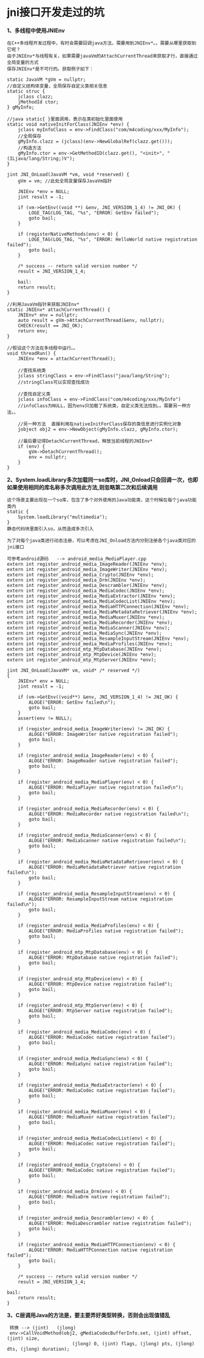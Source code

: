 # jni接口开发走过的坑

**1、多线程中使用JNIEnv**

    在C++多线程开发过程中，有时会需要回调java方法，需要用到JNIEnv*。。需要从哪里获取到它呢？
    由于JNIEnv*与线程有关，如果需要javaVm的AttachCurrentThread来获取才行，直接通过全局变量的方式
    保存JNIEnv*是不可行的。获取例子如下：
    
    static JavaVM *gVm = nullptr;
    //自定义结构体变量，全局保存自定义类相关信息
    static struc {
        jclass clazz;
        jMethodId ctor;
    } gMyInfo;
    
    //java static{ }里面调用，表示在类初始化里面使用
    static void nativeInitForClass(JNIEnv *env) {
        jclass myInfoClass = env->FindClass("com/m4coding/xxx/MyInfo");
        //全局保存
        gMyInfo.clazz = (jclass)(env->NewGlobalRef(clazz.get()));
        //构造方法
        gMyInfo.ctor = env->GetMethodID(clazz.get(), "<init>", "(ILjava/lang/String;)V");
    }
    
    jint JNI_OnLoad(JavaVM *vm, void *reserved) {
        gVm = vm; //此处全局变量保存JavaVm指针
    
        JNIEnv *env = NULL;
        jint result = -1;
    
        if (vm->GetEnv((void **) &env, JNI_VERSION_1_4) != JNI_OK) {
            LOGE_TAG(LOG_TAG, "%s", "ERROR: GetEnv failed");
            goto bail;
        }
    
        if (registerNativeMethods(env) < 0) {
            LOGE_TAG(LOG_TAG, "%s", "ERROR: HelloWorld native registration failed");
            goto bail;
        }
    
        /* success -- return valid version number */
        result = JNI_VERSION_1_4;
    
        bail:
        return result;
    }
    
    //利用JavaVm指针来获取JNIEnv*
    static JNIEnv* attachCurrentThread() {
        JNIEnv* env = nullptr;
        auto result = gVm->AttachCurrentThread(&env, nullptr);
        CHECK(result == JNI_OK);
        return env;
    }
    
    //假设这个方法在多线程中运行。。
    void threadRun() {
        JNIEnv *env = attachCurrentThread();
        
        //查找系统类
        jclass stringClass = env->FindClass("java/lang/String");
        //stringClass可以实现查找成功
        
        //查找自定义类
        jclass infoClass = env->FindClass("com/m4coding/xxx/MyInfo")
        //infoClass为NULL，因为env只加载了系统类，自定义类无法找到。。需要另一种方法。。
        
        //另一种方法  直接利用在nativeInitForClass保存的类信息进行实例化对象
        jobject obj2 = env->NewObject(gMyInfo.clazz, gMyInfo.ctor);
        
        //最后要记得DetachCurrentThread，释放当前线程的JNIEnv*
        if (env) {
            gVm->DetachCurrentThread();
            env = nullptr;
        }
    }
    
    
**2、System.loadLibrary多次加载同一so库时，JNI_Onload只会回调一次，也即如果使用相同的库名称多次调用此方法,则忽略第二次和后续调用**

    这个场景主要出现在一个so库，包含了多个对外使用的Java功能类，这个时候在每个java功能类内
    static {
        System.loadLibrary("multimedia");
    }
    静态代码块里面引入so，从而造成多次引入
    
    为了对每个java类进行动态注册，可以考虑在JNI_Onload方法内分别注册各个java类对应的jni接口
    
    可参考android源码   --> android_media_MediaPlayer.cpp
    extern int register_android_media_ImageReader(JNIEnv *env);
    extern int register_android_media_ImageWriter(JNIEnv *env);
    extern int register_android_media_Crypto(JNIEnv *env);
    extern int register_android_media_Drm(JNIEnv *env);
    extern int register_android_media_Descrambler(JNIEnv *env);
    extern int register_android_media_MediaCodec(JNIEnv *env);
    extern int register_android_media_MediaExtractor(JNIEnv *env);
    extern int register_android_media_MediaCodecList(JNIEnv *env);
    extern int register_android_media_MediaHTTPConnection(JNIEnv *env);
    extern int register_android_media_MediaMetadataRetriever(JNIEnv *env);
    extern int register_android_media_MediaMuxer(JNIEnv *env);
    extern int register_android_media_MediaRecorder(JNIEnv *env);
    extern int register_android_media_MediaScanner(JNIEnv *env);
    extern int register_android_media_MediaSync(JNIEnv *env);
    extern int register_android_media_ResampleInputStream(JNIEnv *env);
    extern int register_android_media_MediaProfiles(JNIEnv *env);
    extern int register_android_mtp_MtpDatabase(JNIEnv *env);
    extern int register_android_mtp_MtpDevice(JNIEnv *env);
    extern int register_android_mtp_MtpServer(JNIEnv *env);
    
    jint JNI_OnLoad(JavaVM* vm, void* /* reserved */)
    {
        JNIEnv* env = NULL;
        jint result = -1;
    
        if (vm->GetEnv((void**) &env, JNI_VERSION_1_4) != JNI_OK) {
            ALOGE("ERROR: GetEnv failed\n");
            goto bail;
        }
        assert(env != NULL);
    
        if (register_android_media_ImageWriter(env) != JNI_OK) {
            ALOGE("ERROR: ImageWriter native registration failed");
            goto bail;
        }
    
        if (register_android_media_ImageReader(env) < 0) {
            ALOGE("ERROR: ImageReader native registration failed");
            goto bail;
        }
    
        if (register_android_media_MediaPlayer(env) < 0) {
            ALOGE("ERROR: MediaPlayer native registration failed\n");
            goto bail;
        }
    
        if (register_android_media_MediaRecorder(env) < 0) {
            ALOGE("ERROR: MediaRecorder native registration failed\n");
            goto bail;
        }
    
        if (register_android_media_MediaScanner(env) < 0) {
            ALOGE("ERROR: MediaScanner native registration failed\n");
            goto bail;
        }
    
        if (register_android_media_MediaMetadataRetriever(env) < 0) {
            ALOGE("ERROR: MediaMetadataRetriever native registration failed\n");
            goto bail;
        }
    
        if (register_android_media_ResampleInputStream(env) < 0) {
            ALOGE("ERROR: ResampleInputStream native registration failed\n");
            goto bail;
        }
    
        if (register_android_media_MediaProfiles(env) < 0) {
            ALOGE("ERROR: MediaProfiles native registration failed");
            goto bail;
        }
    
        if (register_android_mtp_MtpDatabase(env) < 0) {
            ALOGE("ERROR: MtpDatabase native registration failed");
            goto bail;
        }
    
        if (register_android_mtp_MtpDevice(env) < 0) {
            ALOGE("ERROR: MtpDevice native registration failed");
            goto bail;
        }
    
        if (register_android_mtp_MtpServer(env) < 0) {
            ALOGE("ERROR: MtpServer native registration failed");
            goto bail;
        }
    
        if (register_android_media_MediaCodec(env) < 0) {
            ALOGE("ERROR: MediaCodec native registration failed");
            goto bail;
        }
    
        if (register_android_media_MediaSync(env) < 0) {
            ALOGE("ERROR: MediaSync native registration failed");
            goto bail;
        }
    
        if (register_android_media_MediaExtractor(env) < 0) {
            ALOGE("ERROR: MediaCodec native registration failed");
            goto bail;
        }
    
        if (register_android_media_MediaMuxer(env) < 0) {
            ALOGE("ERROR: MediaMuxer native registration failed");
            goto bail;
        }
    
        if (register_android_media_MediaCodecList(env) < 0) {
            ALOGE("ERROR: MediaCodec native registration failed");
            goto bail;
        }
    
        if (register_android_media_Crypto(env) < 0) {
            ALOGE("ERROR: MediaCodec native registration failed");
            goto bail;
        }
    
        if (register_android_media_Drm(env) < 0) {
            ALOGE("ERROR: MediaDrm native registration failed");
            goto bail;
        }
    
        if (register_android_media_Descrambler(env) < 0) {
            ALOGE("ERROR: MediaDescrambler native registration failed");
            goto bail;
        }
    
        if (register_android_media_MediaHTTPConnection(env) < 0) {
            ALOGE("ERROR: MediaHTTPConnection native registration failed");
            goto bail;
        }
    
        /* success -- return valid version number */
        result = JNI_VERSION_1_4;
    
    bail:
        return result;
    }
    
    
**3、C层调用Java的方法是，要主要弄好类型转换，否则会出现值错乱**

     转换 --> (jint)   (jlong)
     env->CallVoidMethod(obj2, gMediaCodecBufferInfo.set, (jint) offset, (jint) size,
                            (jlong) 0, (jint) flags, (jlong) pts, (jlong) dts, (jlong) duration);
